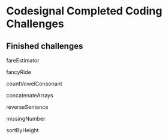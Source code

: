 # Codesignal Completed Coding Challenges
## Finished challenges
fareEstimator

fancyRide

countVowelConsonant

concatenateArrays

reverseSentence

missingNumber

sortByHeight